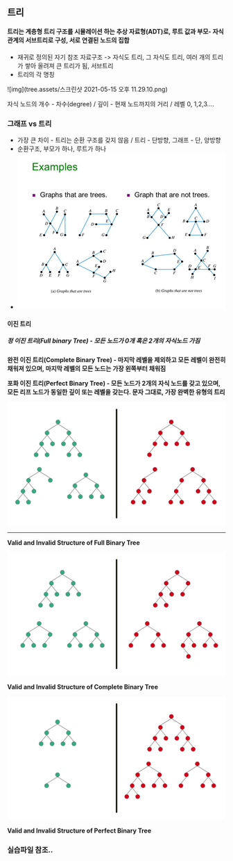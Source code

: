 ## 트리

#### 트리는 계층형 트리 구조를 시뮬레이션 하는 추상 자료형(ADT)로, 루트 값과 부모- 자식 관계의 서브트리로 구성, 서로 연결된 노드의 집합

- 재귀로 정의된 자기 참조 자료구조 -> 자식도 트리, 그 자식도 트리, 여러 개의 트리가 쌓아 올려져 큰 트리가 됨, 서브트리
- 트리의 각 명칭

![img](tree.assets/스크린샷 2021-05-15 오후 11.29.10.png)

자식 노드의 개수 - 차수(degree) / 깊이 - 현재 노드까지의 거리 / 레벨 0, 1,2,3....

### 그래프 vs 트리

- 가장 큰 차이 - 트리는 순환 구조를 갖지 않음 / 트리 - 단방향, 그래프 - 단, 양방향
- 순환구조, 부모가 하나, 루트가 하나
- ![Graph Theory Trees. WHAT YOU WILL LEARN Trees, spanning trees, and  minimum-cost spanning trees. - ppt download](tree.assets/slide_4.jpg)

#### 이진 트리

##### 정 이진 트리(Full binary Tree) - 모든 노드가 0개 혹은 2개의 자식노드 가짐

**완전 이진 트리(Complete Binary Tree) - 마지막 레벨을 제외하고 모든 레벨이 완전히 채워져 있으며, 마지막 레벨의 모든 노드는 가장 왼쪽부터 채워짐**

**포화 이진 트리(Perfect Binary Tree) - 모든 노드가 2개의 자식 노드를 갖고 있으며, 모든 리프 노드가 동일한 깊이 또는 레벨을 갖는다. 문자 그대로, 가장 완벽한 유형의 트리**

![img](tree.assets/1fh2By4u-SxTlt6u2xHqnCg.png)

****

**Valid and Invalid Structure of Full Binary Tree** 

![img](tree.assets/1M1qfRR59TR9-i4pmI-_Clg.png)

**Valid and Invalid Structure of Complete Binary Tree**

![img](tree.assets/1EgcvwUHXnmdOpbHQwgCknA.png)

**Valid and Invalid Structure of Perfect Binary Tree**

### 실습파일 참조..

